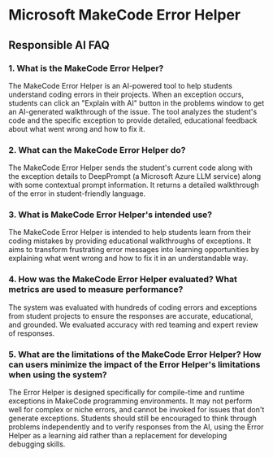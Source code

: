 # Microsoft MakeCode Error Helper

## Responsible AI FAQ

### 1. What is the MakeCode Error Helper?

The MakeCode Error Helper is an AI-powered tool to help students understand coding errors in their projects. When an exception occurs, students can click an "Explain with AI" button in the problems window to get an AI-generated walkthrough of the issue. The tool analyzes the student's code and the specific exception to provide detailed, educational feedback about what went wrong and how to fix it.

### 2. What can the MakeCode Error Helper do?

The MakeCode Error Helper sends the student's current code along with the exception details to DeepPrompt (a Microsoft Azure LLM service) along with some contextual prompt information. It returns a detailed walkthrough of the error in student-friendly language.

### 3. What is MakeCode Error Helper's intended use?

The MakeCode Error Helper is intended to help students learn from their coding mistakes by providing educational walkthroughs of exceptions. It aims to transform frustrating error messages into learning opportunities by explaining what went wrong and how to fix it in an understandable way.

### 4. How was the MakeCode Error Helper evaluated? What metrics are used to measure performance?

The system was evaluated with hundreds of coding errors and exceptions from student projects to ensure the responses are accurate, educational, and grounded. We evaluated accuracy with red teaming and expert review of responses.

### 5. What are the limitations of the MakeCode Error Helper? How can users minimize the impact of the Error Helper's limitations when using the system?

The Error Helper is designed specifically for compile-time and runtime exceptions in MakeCode programming environments. It may not perform well for complex or niche errors, and cannot be invoked for issues that don't generate exceptions. Students should still be encouraged to think through problems independently and to verify responses from the AI, using the Error Helper as a learning aid rather than a replacement for developing debugging skills.
